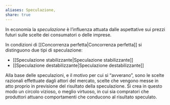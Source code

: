 ```yaml
---
aliases: Speculazione,
share: true
---
```

In economia la *speculazione* è l’influenza attuata dalle aspettative sui prezzi futuri sulle scelte dei consumatori o delle imprese.

In condizioni di [[Concorrenza perfetta|Concorrenza perfetta]] si distinguono due tipi di speculazione:
- [[Speculazione stabilizzante|Speculazione stabilizzante]]
- [[Speculazione destabilizzante|Speculazione destabilizzante]]

Alla base delle speculazioni, e il motivo per cui si “avverano”, sono le scelte razionali effettuate dagli attori del mercato, scelte che vengono messe in atto proprio in previsione del risultato della speculazione.
Si crea in questo modo un circolo vizioso, o meglio virtuoso, in cui sia compratori che produttori attuano comportamenti che conducono al risultato speculato.